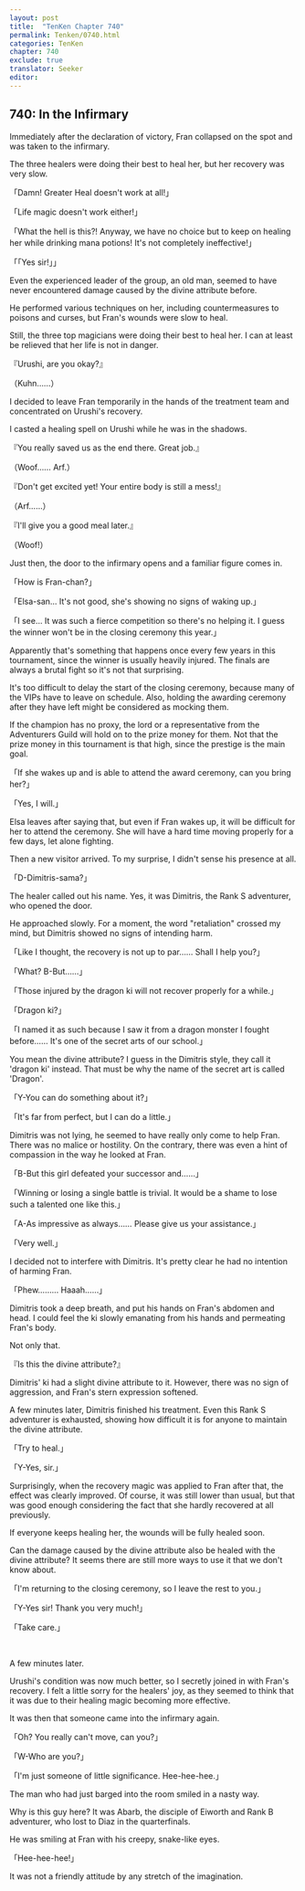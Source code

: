 ```yaml
---
layout: post
title:  "TenKen Chapter 740"
permalink: Tenken/0740.html
categories: TenKen
chapter: 740
exclude: true
translator: Seeker
editor: 
---
```

<h2 id="ch740">740: In the Infirmary</h2>

Immediately after the declaration of victory, Fran collapsed on the spot and was taken to the infirmary.

The three healers were doing their best to heal her, but her recovery was very slow.

「Damn! Greater Heal doesn't work at all!」

「Life magic doesn't work either!」

「What the hell is this?! Anyway, we have no choice but to keep on healing her while drinking mana potions! It's not completely ineffective!」

「「Yes sir!」」

Even the experienced leader of the group, an old man, seemed to have never encountered damage caused by the divine attribute before.

He performed various techniques on her, including countermeasures to poisons and curses, but Fran's wounds were slow to heal.

Still, the three top magicians were doing their best to heal her. I can at least be relieved that her life is not in danger.

『Urushi, are you okay?』

（Kuhn……）

I decided to leave Fran temporarily in the hands of the treatment team and concentrated on Urushi's recovery.

I casted a healing spell on Urushi while he was in the shadows.

『You really saved us as the end there. Great job.』

（Woof…… Arf.）

『Don't get excited yet! Your entire body is still a mess!』

（Arf……）

『I'll give you a good meal later.』

（Woof!）

Just then, the door to the infirmary opens and a familiar figure comes in.

「How is Fran-chan?」

「Elsa-san… It's not good, she's showing no signs of waking up.」

「I see… It was such a fierce competition so there's no helping it. I guess the winner won't be in the closing ceremony this year.」

Apparently that's something that happens once every few years in this tournament, since the winner is usually heavily injured. The finals are always a brutal fight so it's not that surprising.

It's too difficult to delay the start of the closing ceremony, because many of the VIPs have to leave on schedule. Also, holding the awarding ceremony after they have left might be considered as mocking them.

If the champion has no proxy, the lord or a representative from the Adventurers Guild will hold on to the prize money for them. Not that the prize money in this tournament is that high, since the prestige is the main goal.

「If she wakes up and is able to attend the award ceremony, can you bring her?」

「Yes, I will.」

Elsa leaves after saying that, but even if Fran wakes up, it will be difficult for her to attend the ceremony. She will have a hard time moving properly for a few days, let alone fighting.

Then a new visitor arrived. To my surprise, I didn't sense his presence at all.

「D-Dimitris-sama?」

The healer called out his name. Yes, it was Dimitris, the Rank S adventurer, who opened the door.

He approached slowly. For a moment, the word "retaliation" crossed my mind, but Dimitris showed no signs of intending harm.

「Like I thought, the recovery is not up to par…… Shall I help you?」

「What? B-But……」

「Those injured by the dragon ki will not recover properly for a while.」

「Dragon ki?」

「I named it as such because I saw it from a dragon monster I fought before…… It's one of the secret arts of our school.」

You mean the divine attribute? I guess in the Dimitris style, they call it 'dragon ki' instead. That must be why the name of the secret art is called 'Dragon'.

「Y-You can do something about it?」

「It's far from perfect, but I can do a little.」

Dimitris was not lying, he seemed to have really only come to help Fran. There was no malice or hostility. On the contrary, there was even a hint of compassion in the way he looked at Fran.

「B-But this girl defeated your successor and……」

「Winning or losing a single battle is trivial. It would be a shame to lose such a talented one like this.」

「A-As impressive as always…… Please give us your assistance.」

「Very well.」

I decided not to interfere with Dimitris. It's pretty clear he had no intention of harming Fran.

「Phew……… Haaah……」

Dimitris took a deep breath, and put his hands on Fran's abdomen and head. I could feel the ki slowly emanating from his hands and permeating Fran's body.

Not only that.

『Is this the divine attribute?』

Dimitris' ki had a slight divine attribute to it. However, there was no sign of aggression, and Fran's stern expression softened.

A few minutes later, Dimitris finished his treatment. Even this Rank S adventurer is exhausted, showing how difficult it is for anyone to maintain the divine attribute.

「Try to heal.」

「Y-Yes, sir.」

Surprisingly, when the recovery magic was applied to Fran after that, the effect was clearly improved. Of course, it was still lower than usual, but that was good enough considering the fact that she hardly recovered at all previously.

If everyone keeps healing her, the wounds will be fully healed soon.

Can the damage caused by the divine attribute also be healed with the divine attribute? It seems there are still more ways to use it that we don't know about.

「I'm returning to the closing ceremony, so I leave the rest to you.」

「Y-Yes sir! Thank you very much!」

「Take care.」

<br>

A few minutes later.

Urushi's condition was now much better, so I secretly joined in with Fran's recovery. I felt a little sorry for the healers' joy, as they seemed to think that it was due to their healing magic becoming more effective.

It was then that someone came into the infirmary again.

「Oh? You really can't move, can you?」

「W-Who are you?」

「I'm just someone of little significance. Hee-hee-hee.」

The man who had just barged into the room smiled in a nasty way.

Why is this guy here? It was Abarb, the disciple of Eiworth and Rank B adventurer, who lost to Diaz in the quarterfinals.

He was smiling at Fran with his creepy, snake-like eyes.

「Hee-hee-hee!」

It was not a friendly attitude by any stretch of the imagination.




